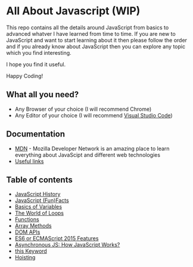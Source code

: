 
# All About Javascript (WIP)

This repo contains all the details around JavaScript from basics to advanced whatver I have learned from time to time. If you are new to JavaScript and want to start learning about it then please follow the order and if you already know about JavaScript then you can explore any topic which you find interesting.


I hope you find it useful.

Happy Coding!

## What all you need?

* Any Browser of your choice (I will recommend Chrome)
* Any Editor of your choice (I will recommend [Visual Studio Code](https://code.visualstudio.com/download))

## Documentation

* [MDN](https://developer.mozilla.org/en-US/docs/Web/JavaScript) - Mozilla Developer Network is an amazing place to learn everything about JavaScipt and different web technologies
* [Useful links](../../wiki/Useful-Links)

## Table of contents

* [JavaScript History](/Docs/JavaScriptHistory.md)
* [JavaScript (Fun)Facts](../../wiki/JavaScript-(Fun)Facts)
* [Basics of Variables](../../wiki/Basics-of-Variables)
* [The World of Loops](../../wiki/The-World-of-Loops)
* [Functions](../../wiki/Functions)
* [Array Methods](../../wiki/Array-Methods)
* [DOM APIs](../../wiki/DOM-APIs)
* [ES6 or ECMAScript 2015 Features](../../wiki/ES6-or-ECMAScript-2015-Features)
* [Asynchronous JS: How JavaScript Works?](../../wiki/Asynchronous-JS:-How-JavaScript-Works%3F)
* [this Keyword](../../wiki/this-Keyword)
* [Hoisting](../../wiki/Hoisting)


  
